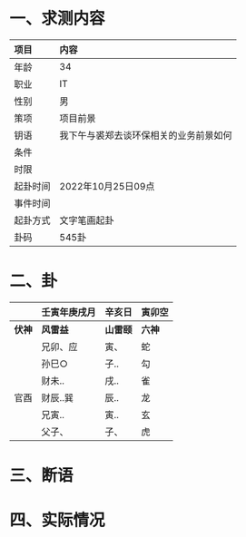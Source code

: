 # 一、求测内容
|项目|内容|
|:-|:-|
|年龄|34|
|职业|IT|
|性别|男|
|策项|项目前景|
|钥语|我下午与裘郑去谈环保相关的业务前景如何|
|条件||
|时限||
|起卦时间|2022年10月25日09点|
|事件时间||
|起卦方式|文字笔画起卦|
|卦码|545卦|

# 二、卦
||壬寅年庚戌月|辛亥日|寅卯空|
|:-|:-|:-|:-|
|**伏神**|**风雷益**|**山雷颐**|**六神**|
||兄卯、应|寅、|蛇|
||孙巳○|子..|勾|
||财未..|戌..|雀|
|官酉|财辰..巽|辰..|龙|
||兄寅..|寅..|玄|
||父子、|子、|虎|


# 三、断语

# 四、实际情况